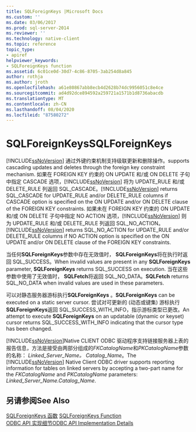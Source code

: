 ```yaml
---
title: SQLForeignKeys |Microsoft Docs
ms.custom: ''
ms.date: 03/06/2017
ms.prod: sql-server-2014
ms.reviewer: ''
ms.technology: native-client
ms.topic: reference
topic_type:
- apiref
helpviewer_keywords:
- SQLForeignKeys function
ms.assetid: 6c01ce0d-30d7-4c86-8705-3ab254d8a845
author: rothja
ms.author: jroth
ms.openlocfilehash: a61e80867abb8ecb4d2628b74dc9956051c8e4ce
ms.sourcegitcommit: ad4d92dce894592a259721a1571b1d8736abacdb
ms.translationtype: MT
ms.contentlocale: zh-CN
ms.lasthandoff: 08/04/2020
ms.locfileid: "87580272"
---
```

# <a name="sqlforeignkeys"></a><span data-ttu-id="4b0d5-102">SQLForeignKeys</span><span class="sxs-lookup"><span data-stu-id="4b0d5-102">SQLForeignKeys</span></span>
  [!INCLUDE[ssNoVersion](../../includes/ssnoversion-md.md)] <span data-ttu-id="4b0d5-103">通过外键约束机制支持级联更新和删除操作。</span><span class="sxs-lookup"><span data-stu-id="4b0d5-103">supports cascading updates and deletes through the foreign key constraint mechanism.</span></span> <span data-ttu-id="4b0d5-104">如果在 FOREIGN KEY 约束的 ON UPDATE 和/或 ON DELETE 子句中指定 CASCADE 选项，[!INCLUDE[ssNoVersion](../../includes/ssnoversion-md.md)] 将为 UPDATE_RULE 和/或 DELETE_RULE 列返回 SQL_CASCADE。</span><span class="sxs-lookup"><span data-stu-id="4b0d5-104">[!INCLUDE[ssNoVersion](../../includes/ssnoversion-md.md)] returns SQL_CASCADE for UPDATE_RULE and/or DELETE_RULE columns if CASCADE option is specified on the ON UPDATE and/or ON DELETE clause of the FOREIGN KEY constraints.</span></span> <span data-ttu-id="4b0d5-105">如果未在 FOREIGN KEY 约束的 ON UPDATE 和/或 ON DELETE 子句中指定 NO ACTION 选项，[!INCLUDE[ssNoVersion](../../includes/ssnoversion-md.md)] 则为 UPDATE_RULE 和/或 DELETE_RULE 列返回 SQL_NO_ACTION。</span><span class="sxs-lookup"><span data-stu-id="4b0d5-105">[!INCLUDE[ssNoVersion](../../includes/ssnoversion-md.md)] returns SQL_NO_ACTION for UPDATE_RULE and/or DELETE_RULE columns if NO ACTION option is specified on the ON UPDATE and/or ON DELETE clause of the FOREIGN KEY constraints.</span></span>  
  
 <span data-ttu-id="4b0d5-106">当任何**SQLForeignKeys**参数中存在无效值时， **SQLForeignKeys**将在执行时返回 SQL_SUCCESS。</span><span class="sxs-lookup"><span data-stu-id="4b0d5-106">When invalid values are present in any **SQLForeignKeys** parameter, **SQLForeignKeys** returns SQL_SUCCESS on execution.</span></span> <span data-ttu-id="4b0d5-107">当在这些参数中使用了无效值时， **SQLFetch**将返回 SQL_NO_DATA。</span><span class="sxs-lookup"><span data-stu-id="4b0d5-107">**SQLFetch** returns SQL_NO_DATA when invalid values are used in these parameters.</span></span>  
  
 <span data-ttu-id="4b0d5-108">可以对静态服务器游标执行**SQLForeignKeys** 。</span><span class="sxs-lookup"><span data-stu-id="4b0d5-108">**SQLForeignKeys** can be executed on a static server cursor.</span></span> <span data-ttu-id="4b0d5-109">尝试对可更新的 (动态或键集) 游标执行**SQLForeignKeys**返回 SQL_SUCCESS_WITH_INFO，指示游标类型已更改。</span><span class="sxs-lookup"><span data-stu-id="4b0d5-109">An attempt to execute **SQLForeignKeys** on an updatable (dynamic or keyset) cursor returns SQL_SUCCESS_WITH_INFO indicating that the cursor type has been changed.</span></span>  
  
 <span data-ttu-id="4b0d5-110">[!INCLUDE[ssNoVersion](../../includes/ssnoversion-md.md)]Native CLIENT ODBC 驱动程序支持链接服务器上表的报告信息，方法是接受由两部分组成的*FKCatalogName*和*PKCatalogName*参数的名称： *Linked_Server_Name。 Catalog_Name*。</span><span class="sxs-lookup"><span data-stu-id="4b0d5-110">The [!INCLUDE[ssNoVersion](../../includes/ssnoversion-md.md)] Native Client ODBC driver supports reporting information for tables on linked servers by accepting a two-part name for the *FKCatalogName* and *PKCatalogName* parameters: *Linked_Server_Name.Catalog_Name*.</span></span>  
  
## <a name="see-also"></a><span data-ttu-id="4b0d5-111">另请参阅</span><span class="sxs-lookup"><span data-stu-id="4b0d5-111">See Also</span></span>  
 <span data-ttu-id="4b0d5-112">[SQLForeignKeys 函数](https://go.microsoft.com/fwlink/?LinkId=59344) </span><span class="sxs-lookup"><span data-stu-id="4b0d5-112">[SQLForeignKeys Function](https://go.microsoft.com/fwlink/?LinkId=59344) </span></span>  
 [<span data-ttu-id="4b0d5-113">ODBC API 实现细节</span><span class="sxs-lookup"><span data-stu-id="4b0d5-113">ODBC API Implementation Details</span></span>](odbc-api-implementation-details.md)  
  
  
